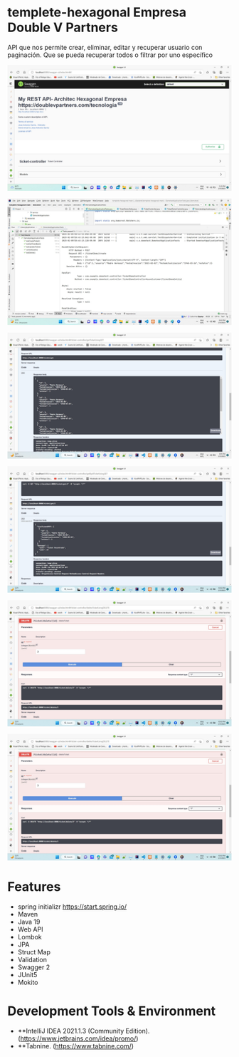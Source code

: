 # templete-hexagonal Empresa Double V Partners
API que nos permite crear, eliminar, editar y recuperar usuario con
paginación. Que se pueda recuperar todos o filtrar por uno específico

![userrolemembership1](https://github.com/choquidownn25/Empresa-Double-V-Parther/blob/main/Backend/templete-hexagonal-main/img/Muestra%20rest.jpg)

![userrolemembership2](https://github.com/choquidownn25/Empresa-Double-V-Parther/blob/main/Backend/templete-hexagonal-main/img/Test.jpg)

![userrolemembership3](https://github.com/choquidownn25/Empresa-Double-V-Parther/blob/main/Backend/templete-hexagonal-main/img/List%20Ticket.jpg)

![userrolemembership4](https://github.com/choquidownn25/Empresa-Double-V-Parther/blob/main/Backend/templete-hexagonal-main/img/Get%20by%2001.jpg)

![userrolemembership5](https://github.com/choquidownn25/Empresa-Double-V-Parther/blob/main/Backend/templete-hexagonal-main/img/Remote.jpg)

![userrolemembership6](https://github.com/choquidownn25/Empresa-Double-V-Parther/blob/main/Backend/templete-hexagonal-main/img/Remote.jpg)

# Features

- spring initializr https://start.spring.io/
- Maven
- Java 19
- Web API 
- Lombok
- JPA
- Struct Map
- Validation
- Swagger 2
- JUnit5
- Mokito


# Development Tools & Environment

- **IntelliJ IDEA 2021.1.3 (Community Edition). (https://www.jetbrains.com/idea/promo/)
- **Tabnine. (https://www.tabnine.com/)